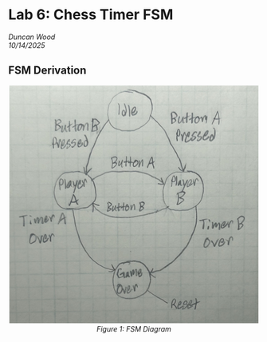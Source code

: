 # Lab 6: Chess Timer FSM
*Duncan Wood* <br>
*10/14/2025*

## FSM Derivation
<div align="center">
  <img src="img/FSM_diagram.jpg" alt="FSM Diagram" width="500"/><br>
  <em>Figure 1: FSM Diagram </em>
</div>

